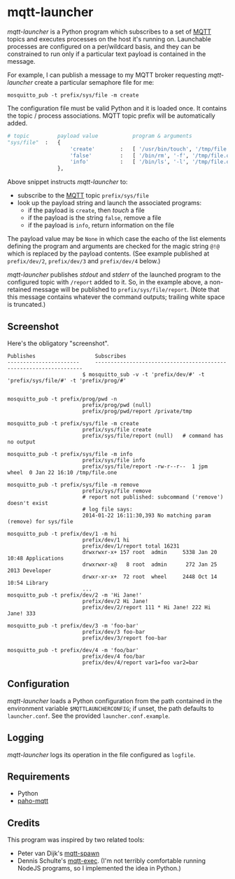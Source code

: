 # mqtt-launcher

_mqtt-launcher_ is a Python program which subscribes to a set of [MQTT] topics
and executes processes on the host it's running on. Launchable processes are
configured on a per/wildcard basis, and they can be constrained to run only if
a particular text payload is contained in the message.

For example, I can publish a message to my MQTT broker requesting _mqtt-launcher_ 
create a particular semaphore file for me:

```
mosquitto_pub -t prefix/sys/file -m create
```

The configuration file must be valid Python and it is loaded once. It contains
the topic / process associations. MQTT topic prefix will be automatically added.

```python
# topic         payload value           program & arguments
"sys/file"  :   {
                    'create'        :   [ '/usr/bin/touch', '/tmp/file.one' ],
                    'false'         :   [ '/bin/rm', '-f', '/tmp/file.one'    ],
                    'info'          :   [ '/bin/ls', '-l', '/tmp/file.one' ],
                },
```

Above snippet instructs _mqtt-launcher_ to:

* subscribe to the [MQTT] topic `prefix/sys/file`
* look up the payload string and launch the associated programs:
  * if the payload is `create`, then _touch_ a file
  * if the payload is the string `false`, remove a file
  * if the payload is `info`, return information on the file

The payload value may be `None` in which case the eacho of the list elements
defining the program and arguments are checked for the magic string `@!@` which
is replaced by the payload contents. (See example published at `prefix/dev/2`, `prefix/dev/3` and `prefix/dev/4` below.)

_mqtt-launcher_ publishes _stdout_ and _stderr_ of the launched program
to the configured topic with `/report` added to it. So, in the example
above, a non-retained message will be published to `prefix/sys/file/report`.
(Note that this message contains whatever the command outputs; trailing
white space is truncated.)

## Screenshot

Here's the obligatory "screenshot".

```
Publishes					Subscribes
-----------------------		------------------------------------------------------------------
						$ mosquitto_sub -v -t 'prefix/dev/#' -t 'prefix/sys/file/#' -t 'prefix/prog/#' 


mosquitto_pub -t prefix/prog/pwd -n
						prefix/prog/pwd (null)
						prefix/prog/pwd/report /private/tmp

mosquitto_pub -t prefix/sys/file -m create
						prefix/sys/file create
						prefix/sys/file/report (null)	# command has no output

mosquitto_pub -t prefix/sys/file -m info
						prefix/sys/file info
						prefix/sys/file/report -rw-r--r--  1 jpm  wheel  0 Jan 22 16:10 /tmp/file.one

mosquitto_pub -t prefix/sys/file -m remove
						prefix/sys/file remove
						# report not published: subcommand ('remove') doesn't exist
						# log file says:
						2014-01-22 16:11:30,393 No matching param (remove) for sys/file

mosquitto_pub -t prefix/dev/1 -m hi
						prefix/dev/1 hi
						prefix/dev/1/report total 16231
						drwxrwxr-x+ 157 root  admin     5338 Jan 20 10:48 Applications
						drwxrwxr-x@   8 root  admin      272 Jan 25  2013 Developer
						drwxr-xr-x+  72 root  wheel     2448 Oct 14 10:54 Library
						...
mosquitto_pub -t prefix/dev/2 -m 'Hi Jane!'
						prefix/dev/2 Hi Jane!
						prefix/dev/2/report 111 * Hi Jane! 222 Hi Jane! 333

mosquitto_pub -t prefix/dev/3 -m 'foo-bar'
						prefix/dev/3 foo-bar
						prefix/dev/3/report foo-bar

mosquitto_pub -t prefix/dev/4 -m 'foo/bar'
						prefix/dev/4 foo/bar
						prefix/dev/4/report var1=foo var2=bar
```

## Configuration

_mqtt-launcher_ loads a Python configuration from the path contained in
the environment variable `$MQTTLAUNCHERCONFIG`; if unset, the path
defaults to `launcher.conf`. See the provided `launcher.conf.example`.

## Logging

_mqtt-launcher_ logs its operation in the file configured as `logfile`.

## Requirements

* Python
* [paho-mqtt](https://pypi.python.org/pypi/paho-mqtt/1.3.1)

## Credits

This program was inspired by two related tools:
* Peter van Dijk's [mqtt-spawn](https://github.com/PowerDNS/mqtt-spawn)
* Dennis Schulte's [mqtt-exec](https://github.com/denschu/mqtt-exec). (I'm not terribly comfortable running NodeJS programs, so I implemented the idea in Python.)

 [MQTT]: http://mqtt.org
